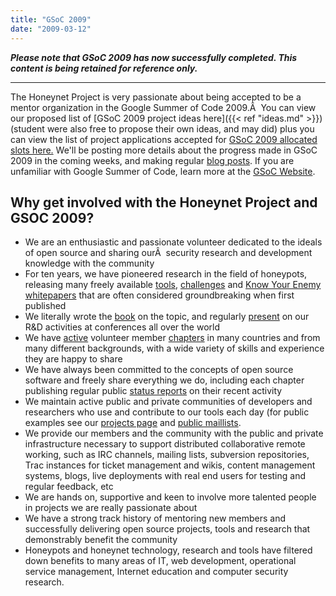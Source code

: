 ```yaml
---
title: "GSoC 2009"
date: "2009-03-12"
---
```


**_Please note that GSoC 2009 has now successfully completed. This content is being retained for reference only._**

* * *

The Honeynet Project is very passionate about being accepted to be a mentor organization in the Google Summer of Code 2009.Â  You can view our proposed list of [GSoC 2009 project ideas here]({{< ref "ideas.md" >}}) (student were also free to propose their own ideas, and may did) plus you can view the list of project applications accepted for [GSoC 2009 allocated slots here.](/gsoc/slots "GSoC 2009 Slots") We'll be posting more details about the progress made in GSoC 2009 in the coming weeks, and making regular [blog posts](/aggregator "Blog"). If you are unfamiliar with Google Summer of Code, learn more at the [GSoC Website](http://socghop.appspot.com/).

## Why get involved with the Honeynet Project and GSOC 2009?

- We are an enthusiastic and passionate volunteer dedicated to the ideals of open source and sharing ourÂ  security research and development knowledge with the community
- For ten years, we have pioneered research in the field of honeypots, releasing many freely available [tools](/project "tools"), [challenges](/challenges "challenges") and [Know Your Enemy whitepapers](/papers "kye") that are often considered groundbreaking when first published
- We literally wrote the [book](http://old.honeynet.org/book "book") on the topic, and regularly [present](http://www2.honeynet.org/wp-content/uploads/attachments/PacSec07_David_Watson_Global_Distributed_Honeynet.pdf "pacsec") on our R&D activities at conferences all over the world
- We have [active](/node/371 "workshop") volunteer member [chapters](/og "chapters") in many countries and from many different backgrounds, with a wide variety of skills and experience they are happy to share
- We have always been committed to the concepts of open source software and freely share everything we do, including each chapter publishing regular public [status reports](/chapter/statusreports "status reports") on their recent activity
- We maintain active public and private communities of developers and researchers who use and contribute to our tools each day (for public examples see our [projects page](https://projects.honeynet.org/) and [public maillists](https://public.honeynet.org/mailman/listinfo).
- We provide our members and the community with the public and private infrastructure necessary to support distributed collaborative remote working, such as IRC channels, mailing lists, subversion repositories, Trac instances for ticket management and wikis, content management systems, blogs, live deployments with real end users for testing and regular feedback, etc
- We are hands on, supportive and keen to involve more talented people in projects we are really passionate about
- We have a strong track history of mentoring new members and successfully delivering open source projects, tools and research that demonstrably benefit the community
- Honeypots and honeynet technology, research and tools have filtered down benefits to many areas of IT, web development, operational service management, Internet education and computer security research.
